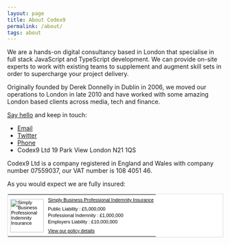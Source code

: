 ```yaml
---
layout: page
title: About Codex9
permalink: /about/
tags: about
---
```


We are a hands-on digital consultancy based in London that specialise in full stack JavaScript and TypeScript
development. We can provide on-site experts to work with existing teams to supplement and augment skill sets in order
to supercharge your project delivery.

Originally founded by Derek Donnelly in Dublin in 2006, we moved our operations to London in late 2010 and have worked 
with some amazing London based clients across media, tech and finance.

[Say hello](/contact/) and keep in touch:

* [Email](mailto:info@codex9.com)
* [Twitter](https://twitter.com/Codex9Ltd)
* [Phone](tel:+447963262537)
* Codex9 Ltd
  19 Park View
  London
  N21 1QS

Codex9 Ltd is a company registered in England and Wales with company number 07559037, our VAT number is 108 4051 46.

As you would expect we are fully insured:

<table style="background-color:#ffffff;border:2px solid #ebebeb;font-family:Trebuchet MS, Arial, Helvetica, sans-serif;font-size:11px;color:#000000;" width="287" cellborder="0" cellspacing="0"> <tbody><tr><td valign="middle" style="padding:5px;"><img src="http://www.simplybusiness.co.uk/images/linkoramaWhite.gif" alt="Simply Business Professional Indemnity Insurance" title="Simply Business Professional Indemnity Insurance" width="78" height="78" border="0" /></td><td valign="middle" style="padding:5px;"><p style="line-height:15px;margin:0;padding:0 0 6px 0;font-family:'Trebuchet MS', Arial, Helvetica, sans-serif;font-size:11px;color:#000000;"><a href="http://www.simplybusiness.co.uk/insurance/professional-indemnity/" style="text-decoration:underline;color:#000000;">Simply Business Professional Indemnity Insurance</a><br/></p><p style="line-height:15px;margin:0;padding:0 0 6px 0;font-family:'Trebuchet MS', Arial, Helvetica, sans-serif;font-size:11px;color:#000000;">Public Liability : £5,000,000<br/>Professional Indemnity : £1,000,000<br/>Employers Liability : £10,000,000<br/></p><p style="line-height:15px;margin:0;padding:0;font-family:'Trebuchet MS', Arial, Helvetica, sans-serif;font-size:11px;"><a href="http://www.simplybusiness.co.uk/tab/index.htm?sel=link&ebid=07d44a61ad6beda3580bf173d1f606f2" style="text-decoration:underline;color:#000000;">View our policy details</a></p></td></tr></tbody></table>
